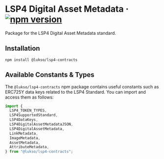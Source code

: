 # LSP4 Digital Asset Metadata &middot; [![npm version](https://img.shields.io/npm/v/@lukso/lsp4-contracts.svg?style=flat)](https://www.npmjs.com/package/@lukso/lsp4-contracts)

Package for the LSP4 Digital Asset Metadata standard.

## Installation

```console
npm install @lukso/lsp4-contracts
```

## Available Constants & Types

The `@lukso/lsp4-contracts` npm package contains useful constants such as ERC725Y data keys related to the LSP4 Standard. You can import and access them as follows:

```js
import {
  LSP4_TOKEN_TYPES,
  LSP4SupportedStandard,
  LSP4DataKeys,
  LSP4DigitalAssetMetadataJSON,
  LSP4DigitalAssetMetadata,
  LinkMetadata,
  ImageMetadata,
  AssetMetadata,
  AttributeMetadata,
} from "@lukso/lsp4-contracts";
```

